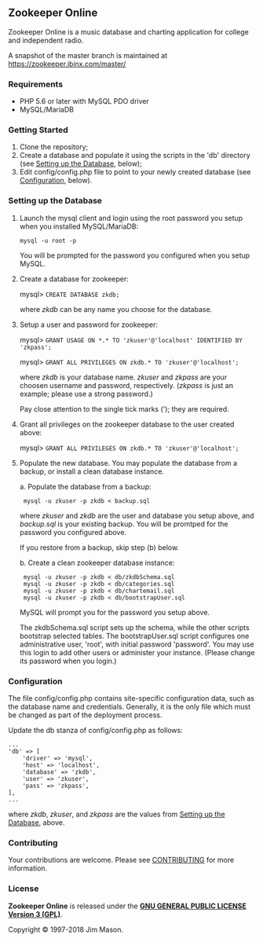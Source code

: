 ## Zookeeper Online

Zookeeper Online is a music database and charting application for
college and independent radio.

A snapshot of the master branch is maintained at
https://zookeeper.ibinx.com/master/


### Requirements

* PHP 5.6 or later with MySQL PDO driver
* MySQL/MariaDB


### Getting Started

1. Clone the repository;
2. Create a database and populate it using the scripts in the 'db'
directory (see [Setting up the
Database](#user-content-setting-up-the-database), below);
3. Edit config/config.php file to point to your newly created
database (see [Configuration](#user-content-configuration), below).


### Setting up the Database

1. Launch the mysql client and login using the root password you setup when
you installed MySQL/MariaDB:

    `mysql -u root -p`

    You will be prompted for the password you configured when you setup MySQL.

2. Create a database for zookeeper:

    mysql> `CREATE DATABASE zkdb;`

    where *zkdb* can be any name you choose for the database.

3. Setup a user and password for zookeeper:

    mysql> `GRANT USAGE ON *.* TO 'zkuser'@'localhost' IDENTIFIED BY 'zkpass';`
    
    mysql> `GRANT ALL PRIVILEGES ON zkdb.* TO 'zkuser'@'localhost';`

    where *zkdb* is your database name.  *zkuser* and *zkpass* are your
    choosen username and password, respectively. (*zkpass* is just an
    example; please use a strong password.)

    Pay close attention to the single tick marks ('); they are required.

4. Grant all privileges on the zookeeper database to the user created above:

    mysql> `GRANT ALL PRIVILEGES ON zkdb.* TO 'zkuser'@'localhost';`

5. Populate the new database.  You may populate the database from a backup,
or install a clean database instance.

    a. Populate the database from a backup:

        mysql -u zkuser -p zkdb < backup.sql

    where *zkuser* and *zkdb* are the user and database you setup
    above, and *backup.sql* is your existing backup.  You will be
    promtped for the password you configured above.

    If you restore from a backup, skip step (b) below.
        
    b. Create a clean zookeeper database instance:

        mysql -u zkuser -p zkdb < db/zkdbSchema.sql
        mysql -u zkuser -p zkdb < db/categories.sql
        mysql -u zkuser -p zkdb < db/chartemail.sql
        mysql -u zkuser -p zkdb < db/bootstrapUser.sql

    MySQL will prompt you for the password you setup above.

    The zkdbSchema.sql script sets up the schema, while the other
    scripts bootstrap selected tables.  The bootstrapUser.sql script
    configures one administrative user, 'root', with initial password
    'password'.  You may use this login to add other users or
    administer your instance.  (Please change its password when you
    login.)


### Configuration

The file config/config.php contains site-specific configuration data,
such as the database name and credentials.  Generally, it is the only
file which must be changed as part of the deployment process.

Update the db stanza of config/config.php as follows:

    ...
    'db' => [
        'driver' => 'mysql',
        'host' => 'localhost',
        'database' => 'zkdb',
        'user' => 'zkuser',
        'pass' => 'zkpass',
    ],
    ...
    

where *zkdb*, *zkuser*, and *zkpass* are the values from [Setting up
the Database](#user-content-setting-up-the-database), above.


### Contributing

Your contributions are welcome.  Please see [CONTRIBUTING](CONTRIBUTING.md)
for more information.


### License

**Zookeeper Online** is released under the
[**GNU GENERAL PUBLIC LICENSE Version 3 (GPL)**](http://www.gnu.org/licenses/gpl-3.0.html).

Copyright &copy; 1997-2018 Jim Mason.
